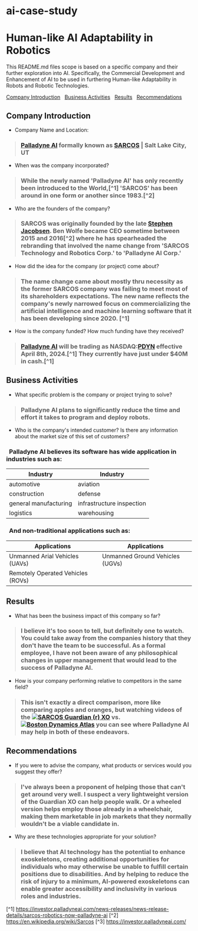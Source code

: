 # ai-case-study

# Human-like AI Adaptability in Robotics
This README.md files scope is based on a specific company and their further exploration into AI. Specifically, the Commercial Development and Enhancement of AI to be used in furthering Human-like Adaptability in Robots and Robotic Technologies.

[Company Introduction](#company-introduction) &nbsp; [Business Activities](#business-activities) &nbsp; [Results](#results) &nbsp; [Recommendations](#recommendations)

## Company Introduction

- Company Name and Location:
> ### [Palladyne AI](https://palladyneai.com/) formally known as [SARCOS](https://www.sarcos.com/) | Salt Lake City, UT

- When was the company incorporated?
> ### While the newly named 'Palladyne AI' has only recently been introduced to the World,[^1] 'SARCOS' has been around in one form or another since 1983.[^2]

- Who are the founders of the company?
> ### SARCOS was originally founded by the late [Stephen Jacobsen](https://en.wikipedia.org/wiki/Stephen_Jacobsen). Ben Wolfe became CEO sometime between 2015 and 2016[^2] where he has spearheaded the rebranding that involved the name change from 'SARCOS Technology and Robotics Corp.' to 'Palladyne AI Corp.'

- How did the idea for the company (or project) come about?
> ### The name change came about mostly thru necessity as the former SARCOS company was failing to meet most of its shareholders expectations. The new name reflects the company's newly narrowed focus on commercializing the artificial intelligence and machine learning software that it has been developing since 2020. [^1]

- How is the company funded? How much funding have they received?
> ### [Palladyne AI](https://palladyneai.com/) will be trading as NASDAQ:[PDYN](https://www.msn.com/en-us/money/watchlist?tab=Related&id=bzx4pr&ocid=ansMSNMoney11&duration=1Y&src=b_secdans&relatedQuoteId=bzx4pr&relatedSource=MlAl) effective April 8th, 2024.[^1] They currently have just under $40M in cash.[^1]

## Business Activities

- What specific problem is the company or project trying to solve?
> ### Palladyne AI plans to significantly reduce the time and effort it takes to program and deploy robots.

- Who is the company's intended customer? Is there any information about the market size of this set of customers?
### &nbsp; Palladyne AI believes its software has wide application in industries such as:
|             Industry               |             Industry               |
|------------------------------------|------------------------------------|
| automotive                         | aviation                           |
| construction                       | defense                            |
| general manufacturing              | infrastructure inspection          |
| logistics                          | warehousing                        |

### &nbsp; And non-traditional applications such as:
|           Applications             |           Applications             |
|------------------------------------|------------------------------------|
| Unmanned Arial Vehicles (UAVs)     | Unmanned Ground Vehicles (UGVs)    |
| Remotely Operated Vehicles (ROVs)  |                                    |

## Results

- What has been the business impact of this company so far?
> ### I believe it's too soon to tell, but definitely one to watch. You could take away from the companies history that they don't have the team to be successful. As a formal employee, I have not been aware of any philosophical changes in upper management that would lead to the success of Palladyne AI.

- How is your company performing relative to competitors in the same field?
> ### This isn't exactly a direct comparison, more like comparing apples and oranges, but watching videos of the [![SARCOS Guardian (r) XO](https://youtu.be/PZcHlz_obyw?t=87)](https://youtu.be/PZcHlz_obyw) vs. [![Boston Dynamics Atlas]()](https://www.youtube.com/shorts/SFKM-Rxiqzg?feature=share) you can see where Palladyne AI may help in both of these endeavors.

## Recommendations

- If you were to advise the company, what products or services would you suggest they offer?
> ### I've always been a proponent of helping those that can't get around very well. I suspect a very lightweight version of the Guardian XO can help people walk. Or a wheeled version helps employ those already in a wheelchair, making them marketable in job markets that they normally wouldn't be a viable candidate in.

- Why are these technologies appropriate for your solution?
> ### I believe that AI technology has the potential to enhance exoskeletons, creating additional opportunities for individuals who may otherwise be unable to fulfill certain positions due to disabilities. And by helping to reduce the risk of injury to a minimum, AI-powered exoskeletons can enable greater accessibility and inclusivity in various roles and industries.

[^1] https://investor.palladyneai.com/news-releases/news-release-details/sarcos-robotics-now-palladyne-ai
[^2] https://en.wikipedia.org/wiki/Sarcos
[^3] https://investor.palladyneai.com/